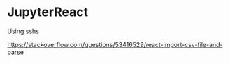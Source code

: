 # JupyterReact

Using sshs

https://stackoverflow.com/questions/53416529/react-import-csv-file-and-parse
